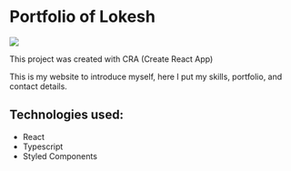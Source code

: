 # Portfolio of    Lokesh

<img src ="https://github.com/Code /Code /blob/5920a79f4c5977332a67caf91125241cf0fc46b5/www.  Lokesh.in.png" />
 
This project was created with CRA (Create React App)

This is my website to introduce myself, here I put my skills, portfolio, and contact details.

## Technologies used:
- React
- Typescript
- Styled Components
 
